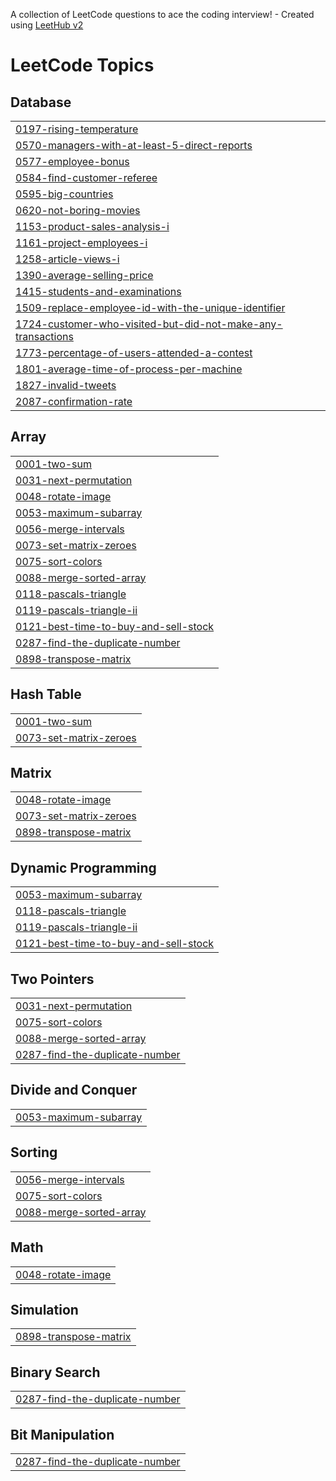 A collection of LeetCode questions to ace the coding interview! - Created using [LeetHub v2](https://github.com/arunbhardwaj/LeetHub-2.0)
<!---LeetCode Topics Start-->
# LeetCode Topics
## Database
|  |
| ------- |
| [0197-rising-temperature](https://github.com/om-1021/Leetcode_Solutions/tree/master/0197-rising-temperature) |
| [0570-managers-with-at-least-5-direct-reports](https://github.com/om-1021/Leetcode_Solutions/tree/master/0570-managers-with-at-least-5-direct-reports) |
| [0577-employee-bonus](https://github.com/om-1021/Leetcode_Solutions/tree/master/0577-employee-bonus) |
| [0584-find-customer-referee](https://github.com/om-1021/Leetcode_Solutions/tree/master/0584-find-customer-referee) |
| [0595-big-countries](https://github.com/om-1021/Leetcode_Solutions/tree/master/0595-big-countries) |
| [0620-not-boring-movies](https://github.com/om-1021/Leetcode_Solutions/tree/master/0620-not-boring-movies) |
| [1153-product-sales-analysis-i](https://github.com/om-1021/Leetcode_Solutions/tree/master/1153-product-sales-analysis-i) |
| [1161-project-employees-i](https://github.com/om-1021/Leetcode_Solutions/tree/master/1161-project-employees-i) |
| [1258-article-views-i](https://github.com/om-1021/Leetcode_Solutions/tree/master/1258-article-views-i) |
| [1390-average-selling-price](https://github.com/om-1021/Leetcode_Solutions/tree/master/1390-average-selling-price) |
| [1415-students-and-examinations](https://github.com/om-1021/Leetcode_Solutions/tree/master/1415-students-and-examinations) |
| [1509-replace-employee-id-with-the-unique-identifier](https://github.com/om-1021/Leetcode_Solutions/tree/master/1509-replace-employee-id-with-the-unique-identifier) |
| [1724-customer-who-visited-but-did-not-make-any-transactions](https://github.com/om-1021/Leetcode_Solutions/tree/master/1724-customer-who-visited-but-did-not-make-any-transactions) |
| [1773-percentage-of-users-attended-a-contest](https://github.com/om-1021/Leetcode_Solutions/tree/master/1773-percentage-of-users-attended-a-contest) |
| [1801-average-time-of-process-per-machine](https://github.com/om-1021/Leetcode_Solutions/tree/master/1801-average-time-of-process-per-machine) |
| [1827-invalid-tweets](https://github.com/om-1021/Leetcode_Solutions/tree/master/1827-invalid-tweets) |
| [2087-confirmation-rate](https://github.com/om-1021/Leetcode_Solutions/tree/master/2087-confirmation-rate) |
## Array
|  |
| ------- |
| [0001-two-sum](https://github.com/om-1021/Leetcode_Solutions/tree/master/0001-two-sum) |
| [0031-next-permutation](https://github.com/om-1021/Leetcode_Solutions/tree/master/0031-next-permutation) |
| [0048-rotate-image](https://github.com/om-1021/Leetcode_Solutions/tree/master/0048-rotate-image) |
| [0053-maximum-subarray](https://github.com/om-1021/Leetcode_Solutions/tree/master/0053-maximum-subarray) |
| [0056-merge-intervals](https://github.com/om-1021/Leetcode_Solutions/tree/master/0056-merge-intervals) |
| [0073-set-matrix-zeroes](https://github.com/om-1021/Leetcode_Solutions/tree/master/0073-set-matrix-zeroes) |
| [0075-sort-colors](https://github.com/om-1021/Leetcode_Solutions/tree/master/0075-sort-colors) |
| [0088-merge-sorted-array](https://github.com/om-1021/Leetcode_Solutions/tree/master/0088-merge-sorted-array) |
| [0118-pascals-triangle](https://github.com/om-1021/Leetcode_Solutions/tree/master/0118-pascals-triangle) |
| [0119-pascals-triangle-ii](https://github.com/om-1021/Leetcode_Solutions/tree/master/0119-pascals-triangle-ii) |
| [0121-best-time-to-buy-and-sell-stock](https://github.com/om-1021/Leetcode_Solutions/tree/master/0121-best-time-to-buy-and-sell-stock) |
| [0287-find-the-duplicate-number](https://github.com/om-1021/Leetcode_Solutions/tree/master/0287-find-the-duplicate-number) |
| [0898-transpose-matrix](https://github.com/om-1021/Leetcode_Solutions/tree/master/0898-transpose-matrix) |
## Hash Table
|  |
| ------- |
| [0001-two-sum](https://github.com/om-1021/Leetcode_Solutions/tree/master/0001-two-sum) |
| [0073-set-matrix-zeroes](https://github.com/om-1021/Leetcode_Solutions/tree/master/0073-set-matrix-zeroes) |
## Matrix
|  |
| ------- |
| [0048-rotate-image](https://github.com/om-1021/Leetcode_Solutions/tree/master/0048-rotate-image) |
| [0073-set-matrix-zeroes](https://github.com/om-1021/Leetcode_Solutions/tree/master/0073-set-matrix-zeroes) |
| [0898-transpose-matrix](https://github.com/om-1021/Leetcode_Solutions/tree/master/0898-transpose-matrix) |
## Dynamic Programming
|  |
| ------- |
| [0053-maximum-subarray](https://github.com/om-1021/Leetcode_Solutions/tree/master/0053-maximum-subarray) |
| [0118-pascals-triangle](https://github.com/om-1021/Leetcode_Solutions/tree/master/0118-pascals-triangle) |
| [0119-pascals-triangle-ii](https://github.com/om-1021/Leetcode_Solutions/tree/master/0119-pascals-triangle-ii) |
| [0121-best-time-to-buy-and-sell-stock](https://github.com/om-1021/Leetcode_Solutions/tree/master/0121-best-time-to-buy-and-sell-stock) |
## Two Pointers
|  |
| ------- |
| [0031-next-permutation](https://github.com/om-1021/Leetcode_Solutions/tree/master/0031-next-permutation) |
| [0075-sort-colors](https://github.com/om-1021/Leetcode_Solutions/tree/master/0075-sort-colors) |
| [0088-merge-sorted-array](https://github.com/om-1021/Leetcode_Solutions/tree/master/0088-merge-sorted-array) |
| [0287-find-the-duplicate-number](https://github.com/om-1021/Leetcode_Solutions/tree/master/0287-find-the-duplicate-number) |
## Divide and Conquer
|  |
| ------- |
| [0053-maximum-subarray](https://github.com/om-1021/Leetcode_Solutions/tree/master/0053-maximum-subarray) |
## Sorting
|  |
| ------- |
| [0056-merge-intervals](https://github.com/om-1021/Leetcode_Solutions/tree/master/0056-merge-intervals) |
| [0075-sort-colors](https://github.com/om-1021/Leetcode_Solutions/tree/master/0075-sort-colors) |
| [0088-merge-sorted-array](https://github.com/om-1021/Leetcode_Solutions/tree/master/0088-merge-sorted-array) |
## Math
|  |
| ------- |
| [0048-rotate-image](https://github.com/om-1021/Leetcode_Solutions/tree/master/0048-rotate-image) |
## Simulation
|  |
| ------- |
| [0898-transpose-matrix](https://github.com/om-1021/Leetcode_Solutions/tree/master/0898-transpose-matrix) |
## Binary Search
|  |
| ------- |
| [0287-find-the-duplicate-number](https://github.com/om-1021/Leetcode_Solutions/tree/master/0287-find-the-duplicate-number) |
## Bit Manipulation
|  |
| ------- |
| [0287-find-the-duplicate-number](https://github.com/om-1021/Leetcode_Solutions/tree/master/0287-find-the-duplicate-number) |
<!---LeetCode Topics End-->